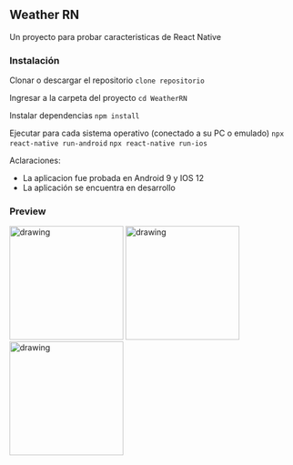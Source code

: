 ## Weather RN
Un proyecto para probar caracteristicas de React Native

### Instalación
Clonar o descargar el repositorio
`clone repositorio`

Ingresar a la carpeta del proyecto
`cd WeatherRN`

Instalar dependencias
`npm install`

Ejecutar para cada sistema operativo (conectado a su PC o emulado)
`npx react-native run-android`
`npx react-native run-ios`

Aclaraciones:
- La aplicacion fue probada en Android 9 y IOS 12
- La aplicación se encuentra en desarrollo

### Preview
<div>
  <img src="https://i.ibb.co/Xy0mnXD/Screenshot-20220429-114836.png" alt="drawing" width="200"/>
  <img src="https://i.ibb.co/P90yzLx/Screenshot-20220429-114903.png" alt="drawing" width="200"/>
  <img src="https://i.ibb.co/Y3Vv2ZQ/Screenshot-20220429-114908.png" alt="drawing" width="200"/>
</div>

